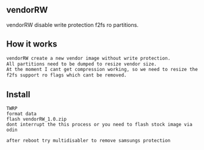 ## vendorRW 
vendorRW disable write protection f2fs ro partitions.


## How it works

```sh
vendorRW create a new vendor image without write protection.
All partitions need to be dumped to resize vendor size.
At the moment I cant get compression working, so we need to resize the partitions and create a new super image.
f2fs support ro flags which cant be removed.
```

## Install

```
TWRP
format data
flash vendorRW_1.0.zip
dont interrupt the this process or you need to flash stock image via odin

after reboot try multidisabler to remove samsungs protection
```
